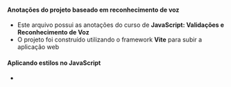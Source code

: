 #### Anotações do projeto baseado em reconhecimento de voz

- Este arquivo possui as anotações do curso de __JavaScript: Validações e Reconhecimento de Voz__
- O projeto foi construído utilizando o framework __Vite__ para subir a aplicação web

#### Aplicando estilos no JavaScript

- 
